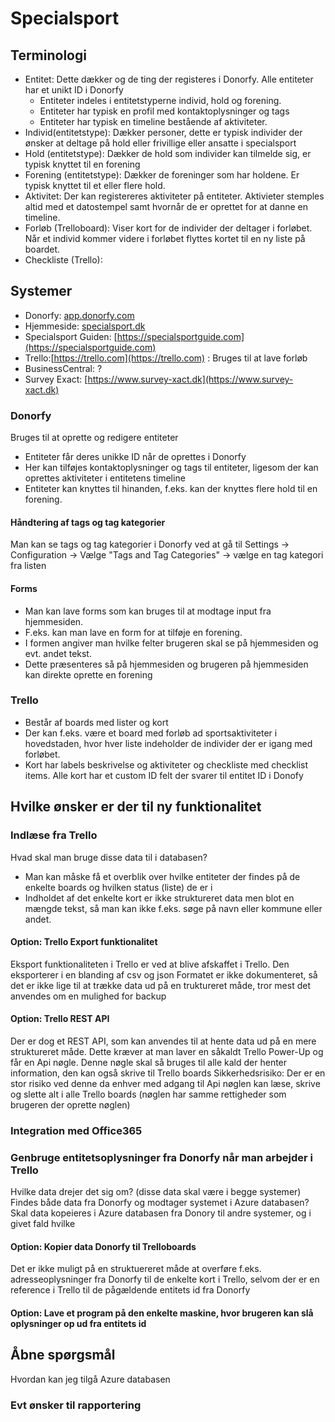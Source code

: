 # Specialsport

## Terminologi
* Entitet: Dette dækker og de ting der registeres i Donorfy. Alle entiteter har et unikt ID i Donorfy
  * Entiteter indeles i entitetstyperne individ, hold og forening.
  * Entiteter har typisk en profil med kontaktoplysninger og tags
  * Entiteter har typisk en timeline bestående af aktiviteter.
* Individ(entitetstype): Dækker personer, dette er typisk individer der ønsker at deltage på hold eller frivillige eller ansatte i specialsport
* Hold (entitetstype): Dækker de hold som individer kan tilmelde sig, er typisk knyttet til en forening
* Forening (entitetstype): Dækker de foreninger som har holdene. Er typisk knyttet til et eller flere hold.
* Aktivitet: Der kan registereres aktiviteter på entiteter. Aktivieter stemples altid med et datostempel samt hvornår de er oprettet for at danne en timeline.
* Forløb (Trelloboard): Viser kort for de individer der deltager i forløbet. Når et individ kommer videre i forløbet flyttes kortet til en ny liste på boardet.
* Checkliste (Trello):

## Systemer
* Donorfy: [app.donorfy.com](https://app.donorfy.com)
* Hjemmeside: [specialsport.dk](https://specialsport.dk)
* Specialsport Guiden: [https://specialsportguide.com](https://specialsportguide.com)
* Trello:[https://trello.com](https://trello.com) : Bruges til at lave forløb
* BusinessCentral: ?
* Survey Exact: [https://www.survey-xact.dk](https://www.survey-xact.dk)

### Donorfy
Bruges til at oprette og redigere entiteter
* Entiteter får deres unikke ID når de oprettes i Donorfy
* Her kan tilføjes kontaktoplysninger og tags til entiteter, ligesom der kan oprettes aktiviteter i entitetens timeline
* Entiteter kan knyttes til hinanden, f.eks. kan der knyttes flere hold til en forening.

#### Håndtering af tags og tag kategorier
Man kan se tags og tag kategorier i Donorfy ved at gå til Settings -> Configuration -> Vælge "Tags and Tag Categories" -> vælge en tag kategori fra listen

#### Forms
* Man kan lave forms som kan bruges til at modtage input fra hjemmesiden.
* F.eks. kan man lave en form for at tilføje en forening. 
* I formen angiver man hvilke felter brugeren skal se på hjemmesiden og evt. andet tekst. 
* Dette præsenteres så på hjemmesiden og brugeren på hjemmesiden kan direkte oprette en forening

### Trello
* Består af boards med lister og kort
* Der kan f.eks. være et board med forløb ad sportsaktiviteter i hovedstaden, hvor hver liste indeholder de individer der er igang med forløbet.
* Kort har labels beskrivelse og aktiviteter og checkliste med checklist items. Alle kort har et custom ID felt der svarer til entitet ID i Donofy




## Hvilke ønsker er der til ny funktionalitet

### Indlæse fra Trello
Hvad skal man bruge disse data til i databasen?
* Man kan måske få et overblik over hvilke entiteter der findes på de enkelte boards og hvilken status (liste) de er i
* Indholdet af det enkelte kort er ikke struktureret data men blot en mængde tekst, så man kan ikke f.eks. søge på navn eller kommune eller andet.
#### Option: Trello Export funktionalitet
Eksport funktionaliteten i Trello er ved at blive afskaffet i Trello.
Den eksporterer i en blanding af csv og json
Formatet er ikke dokumenteret, så det er ikke lige til at trække data ud på en truktureret måde, tror mest det anvendes om en mulighed for backup
#### Option: Trello REST API
Der er dog et REST API, som kan anvendes til at hente data ud på en mere struktureret måde. Dette kræver at man laver en såkaldt Trello Power-Up og får en Api nøgle.
Denne nøgle skal så bruges til alle kald der henter information, den kan også skrive til Trello boards
Sikkerhedsrisiko: Der er en stor risiko ved denne da enhver med adgang til Api nøglen kan læse, skrive og slette alt i alle Trello boards (nøglen har samme rettigheder som brugeren der oprette nøglen)

### Integration med Office365


### Genbruge  entitetsoplysninger fra Donorfy når man arbejder i Trello
Hvilke data drejer det sig om? (disse data skal være i begge systemer)
Findes både data fra Donorfy og modtager systemet i Azure databasen?
Skal data kopeieres i Azure databasen fra Donory til andre systemer, og i givet fald hvilke

#### Option: Kopier data Donorfy til Trelloboards
Det er ikke muligt på en struktuereret måde at overføre f.eks. adresseoplysninger fra Donorfy til de enkelte kort i Trello, selvom der er en reference i Trello til de pågældende entitets id fra Donorfy

#### Option: Lave et program på den enkelte maskine, hvor brugeren kan slå oplysninger op ud fra entitets id

## Åbne spørgsmål
Hvordan kan jeg tilgå Azure databasen


### Evt ønsker til rapportering
